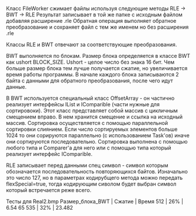   Класс FileWorker сжимает файлы используя следующие методы RLE -> BWT -> RLE 
  Результат записывает в той же папке с исходным файлом добавляя расширение .rle
  Обратная операция выполняет обратное преобразование и сохраняет файл с тем же именем но без расширения .rle

  Классы RLE и BWT отвечают за соответствующие преобразования.

  BWT выполняется по блокам. Размер блока определяется в классе BWT как ushort BLOCK_SIZE.
  Ushort - целое число без знака 16 бит. Чем больше размер блока тем лучше получается сжатие, но увеличивается время работы программы. 
  В начале каждого блока записываются 2 байта с данными для обратного преобразования, после чего идут данные. 

  В BWT используется специальный класс OffsetArray - он частично реализует интерфейсы IList и IComparible (части нужные для сортировоки). Этот класс представляет собой массив с цикличным смещением вправо. В нем хранится смещение и ссылка на исходный массив. 
  Сортировка осуществляется с помощью параллельной сортировки слиянием. Если число сортируемых элементов больше 1024 то они сорируются параллельно (с использованием Task'ов) иначе они сортируются последовательно. 
  Сортировка выполнена с помощью любого типа и Comparer'a для него или с помощью типа который реализует интерфейс IComparible.

  RLE записывает перед данными спец символ - символ которым обозначается последовательность повторяющихся байтов. Изначально это число 127, но в параметрах кодирубщего метода можно передать flexSpecial=true, тогда кодирующим сиволом будет выбран символ который встречается реже всего. 

Тесты для Real2.bmp
Размер_блока_BWT | Сжатие | Время
512              | 26%    |  6.54
‭65 535‬           | 32%    | 23.482
